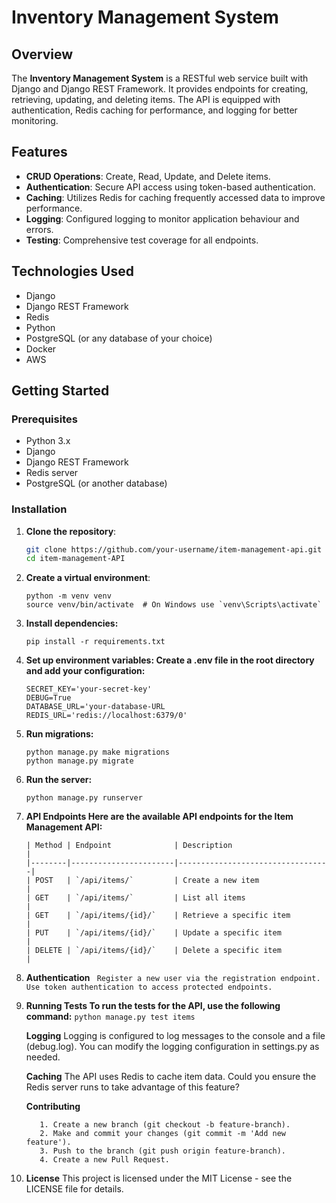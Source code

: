 # Inventory Management System

## Overview

The **Inventory Management System** is a RESTful web service built with Django and Django REST Framework. It provides endpoints for creating, retrieving, updating, and deleting items. The API is equipped with authentication, Redis caching for performance, and logging for better monitoring.

## Features

- **CRUD Operations**: Create, Read, Update, and Delete items.
- **Authentication**: Secure API access using token-based authentication.
- **Caching**: Utilizes Redis for caching frequently accessed data to improve performance.
- **Logging**: Configured logging to monitor application behaviour and errors.
- **Testing**: Comprehensive test coverage for all endpoints.

## Technologies Used

- Django
- Django REST Framework
- Redis
- Python
- PostgreSQL (or any database of your choice)
- Docker
- AWS

## Getting Started

### Prerequisites

- Python 3.x
- Django
- Django REST Framework
- Redis server
- PostgreSQL (or another database)

### Installation

1. **Clone the repository**:

   ```bash
   git clone https://github.com/your-username/item-management-api.git
   cd item-management-API

2. **Create a virtual environment**:
   ```
   python -m venv venv
   source venv/bin/activate  # On Windows use `venv\Scripts\activate`
   ```
3. **Install dependencies:**
   ```
   pip install -r requirements.txt
   ```
4. **Set up environment variables:
   Create a .env file in the root directory and add your configuration:**
   ```
   SECRET_KEY='your-secret-key'
   DEBUG=True
   DATABASE_URL='your-database-URL
   REDIS_URL='redis://localhost:6379/0'
   ```
5. **Run migrations:**
   ```
   python manage.py make migrations
   python manage.py migrate
   ```
6. **Run the server:**
   ```
   python manage.py runserver
   ```
7. **API Endpoints
   Here are the available API endpoints for the Item Management API:**
   ```
   | Method | Endpoint              | Description                      |
   |--------|-----------------------|----------------------------------|
   | POST   | `/api/items/`         | Create a new item                |
   | GET    | `/api/items/`         | List all items                   |
   | GET    | `/api/items/{id}/`    | Retrieve a specific item         |
   | PUT    | `/api/items/{id}/`    | Update a specific item           |
   | DELETE | `/api/items/{id}/`    | Delete a specific item           |
   ```
8. **Authentication**
   ``` Register a new user via the registration endpoint.```
   ``` Use token authentication to access protected endpoints.```
9. **Running Tests
   To run the tests for the API, use the following command:**
   ```python manage.py test items```
   
    **Logging**
    Logging is configured to log messages to the console and a file (debug.log). You can modify the logging configuration in settings.py as needed.

    **Caching**
    The API uses Redis to cache item data. Could you ensure the Redis server runs to take advantage of this feature?

    **Contributing**
    ```Fork the repository.
       1. Create a new branch (git checkout -b feature-branch).
       2. Make and commit your changes (git commit -m 'Add new feature').
       3. Push to the branch (git push origin feature-branch).
       4. Create a new Pull Request.
    ```
    
10. **License**
    This project is licensed under the MIT License - see the LICENSE file for details.






